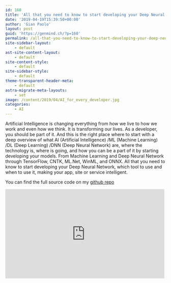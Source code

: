 ```yaml
---
id: 160
title: 'All that you need to know to start developing your Deep Neural Network'
date: '2019-04-19T15:39:50+00:00'
author: 'Gian Paolo'
layout: post
guid: 'https://genmind.ch/?p=160'
permalink: /all-that-you-need-to-know-to-start-developing-your-deep-neural-network/
site-sidebar-layout:
    - default
ast-site-content-layout:
    - default
site-content-style:
    - default
site-sidebar-style:
    - default
theme-transparent-header-meta:
    - default
astra-migrate-meta-layouts:
    - set
image: /content/2019/04/AI_for_every_developer.jpg
categories:
    - AI
---
```


Artificial Intelligence is changing everything from how we live to how we work and even how we think. It is transforming our lives. As a developer, you should be part of it. And this is the right place where to start with a deep overview of what AI (Artificial Intelligence) /ML (Machine Learning) /DL (Deep Learning) /DNN (Deep Neural Network) are, where the technology is, where is going, and how you can be a part of it by starting developing your models. From Machine Learning and Deep Neural Network through TensorFlow, CNTK, ML.Net, WinML, and ONNX. All that you need to know to start developing your Deep Neural Network, which tool to use and when to use it, making your app, site or service intelligent.

You can find the full source code on my [github repo](https://github.com/gsantopaolo/UpdateConference2019)

<div class="ast-oembed-container " style="height: 100%;"><iframe allow="accelerometer; autoplay; clipboard-write; encrypted-media; gyroscope; picture-in-picture; web-share" allowfullscreen="" frameborder="0" height="281" loading="lazy" referrerpolicy="strict-origin-when-cross-origin" src="https://www.youtube.com/embed/ujhtW6UGvhM?feature=oembed" title="Future Tech 2019: Gian Paolo Santopaolo - AI for every developer" width="500"></iframe></div>
